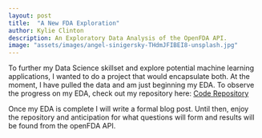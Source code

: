 ```yaml
---
layout: post
title:  "A New FDA Exploration"
author: Kylie Clinton
description: An Exploratory Data Analysis of the OpenFDA API.
image: "assets/images/angel-sinigersky-THdmJFIBEI8-unsplash.jpg"
--- 
```



To further my Data Science skillset and explore potential machine learning applications, I wanted to do a project that would encapsulate both. At the moment, I have pulled the data and am just beginning my EDA. To observe the progress on my EDA, check out my repository here: <a href = "https://github.com/kylieclinton/fda.git" targer="_blank">Code Repository</a>

Once my EDA is complete I will write a formal blog post. Until then, enjoy the repository and anticipation for what questions will form and results will be found from the openFDA API.
